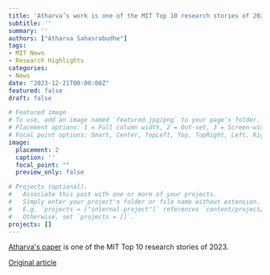 ```yaml
---
title: 'Atharva’s work is one of the MIT Top 10 research stories of 2023!'
subtitle: ''
summary: ''
authors: ["Atharva Sahasrabudhe"]
tags:
- MIT News
- Research Highlights
categories:
- News
date: "2023-12-21T00:00:00Z"
featured: false
draft: false

# Featured image
# To use, add an image named `featured.jpg/png` to your page's folder.
# Placement options: 1 = Full column width, 2 = Out-set, 3 = Screen-width
# Focal point options: Smart, Center, TopLeft, Top, TopRight, Left, Right, BottomLeft, Bottom, BottomRight
image:
  placement: 2
  caption: ''
  focal_point: ""
  preview_only: false

# Projects (optional).
#   Associate this post with one or more of your projects.
#   Simply enter your project's folder or file name without extension.
#   E.g. `projects = ["internal-project"]` references `content/project/deep-learning/index.md`.
#   Otherwise, set `projects = []`.
projects: []
---
```

[Atharva's paper](https://bioelectronics.mit.edu/publication/shahriari-2023-multifunctional/) is one of the MIT Top 10 research stories of 2023.

 [Original article](https://news.mit.edu/2023/mits-top-research-stories-1221)